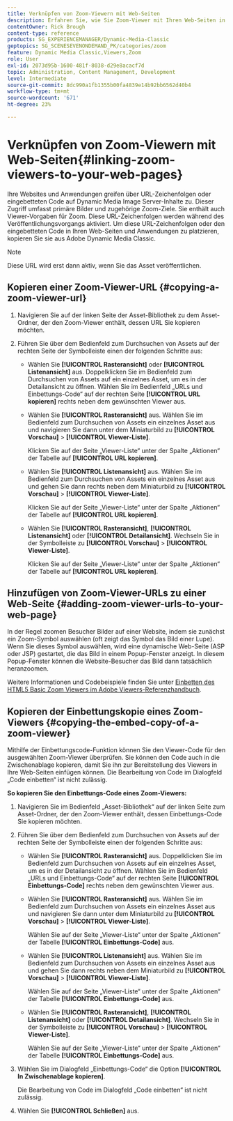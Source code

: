 ```yaml
---
title: Verknüpfen von Zoom-Viewern mit Web-Seiten
description: Erfahren Sie, wie Sie Zoom-Viewer mit Ihren Web-Seiten in Adobe Dynamic Media Classic verknüpfen.
contentOwner: Rick Brough
content-type: reference
products: SG_EXPERIENCEMANAGER/Dynamic-Media-Classic
geptopics: SG_SCENESEVENONDEMAND_PK/categories/zoom
feature: Dynamic Media Classic,Viewers,Zoom
role: User
exl-id: 2073d95b-1600-481f-8038-d29e8acacf7d
topic: Administration, Content Management, Development
level: Intermediate
source-git-commit: 8dc990a1fb1355b00fa4839e14b92bb6562d40b4
workflow-type: tm+mt
source-wordcount: '671'
ht-degree: 23%

---
```


# Verknüpfen von Zoom-Viewern mit Web-Seiten{#linking-zoom-viewers-to-your-web-pages}

Ihre Websites und Anwendungen greifen über URL-Zeichenfolgen oder eingebetteten Code auf Dynamic Media Image Server-Inhalte zu. Dieser Zugriff umfasst primäre Bilder und zugehörige Zoom-Ziele. Sie enthält auch Viewer-Vorgaben für Zoom. Diese URL-Zeichenfolgen werden während des Veröffentlichungsvorgangs aktiviert. Um diese URL-Zeichenfolgen oder den eingebetteten Code in Ihren Web-Seiten und Anwendungen zu platzieren, kopieren Sie sie aus Adobe Dynamic Media Classic.

>[!NOTE]
>
>Diese URL wird erst dann aktiv, wenn Sie das Asset veröffentlichen.

## Kopieren einer Zoom-Viewer-URL {#copying-a-zoom-viewer-url}

1. Navigieren Sie auf der linken Seite der Asset-Bibliothek zu dem Asset-Ordner, der den Zoom-Viewer enthält, dessen URL Sie kopieren möchten.
1. Führen Sie über dem Bedienfeld zum Durchsuchen von Assets auf der rechten Seite der Symbolleiste einen der folgenden Schritte aus:

   * Wählen Sie **[!UICONTROL Rasteransicht]** oder **[!UICONTROL Listenansicht]** aus. Doppelklicken Sie im Bedienfeld zum Durchsuchen von Assets auf ein einzelnes Asset, um es in der Detailansicht zu öffnen. Wählen Sie im Bedienfeld „URLs und Einbettungs-Code“ auf der rechten Seite **[!UICONTROL URL kopieren]** rechts neben dem gewünschten Viewer aus.
   * Wählen Sie **[!UICONTROL Rasteransicht]** aus. Wählen Sie im Bedienfeld zum Durchsuchen von Assets ein einzelnes Asset aus und navigieren Sie dann unter dem Miniaturbild zu **[!UICONTROL Vorschau]** > **[!UICONTROL Viewer-Liste]**.

     Klicken Sie auf der Seite „Viewer-Liste“ unter der Spalte „Aktionen“ der Tabelle auf **[!UICONTROL URL kopieren]**.

   * Wählen Sie **[!UICONTROL Listenansicht]** aus. Wählen Sie im Bedienfeld zum Durchsuchen von Assets ein einzelnes Asset aus und gehen Sie dann rechts neben dem Miniaturbild zu **[!UICONTROL Vorschau]** > **[!UICONTROL Viewer-Liste]**.

     Klicken Sie auf der Seite „Viewer-Liste“ unter der Spalte „Aktionen“ der Tabelle auf **[!UICONTROL URL kopieren]**.

   * Wählen Sie **[!UICONTROL Rasteransicht]**, **[!UICONTROL Listenansicht]** oder **[!UICONTROL Detailansicht]**. Wechseln Sie in der Symbolleiste zu **[!UICONTROL Vorschau]** > **[!UICONTROL Viewer-Liste]**.

     Klicken Sie auf der Seite „Viewer-Liste“ unter der Spalte „Aktionen“ der Tabelle auf **[!UICONTROL URL kopieren]**.

## Hinzufügen von Zoom-Viewer-URLs zu einer Web-Seite {#adding-zoom-viewer-urls-to-your-web-page}

In der Regel zoomen Besucher Bilder auf einer Website, indem sie zunächst ein Zoom-Symbol auswählen (oft zeigt das Symbol das Bild einer Lupe). Wenn Sie dieses Symbol auswählen, wird eine dynamische Web-Seite (ASP oder JSP) gestartet, die das Bild in einem Popup-Fenster anzeigt. In diesem Popup-Fenster können die Website-Besucher das Bild dann tatsächlich heranzoomen.

Weitere Informationen und Codebeispiele finden Sie unter [Einbetten des HTML5 Basic Zoom Viewers im Adobe Viewers-Referenzhandbuch](https://experienceleague.adobe.com/en/docs/dynamic-media-developer-resources/library/viewers-aem-assets-dmc/basic-zoom/c-html5-20-basic-zoom-viewer-about#section-e1c3106f5b3e445d9b95be337c2f94e2).

## Kopieren der Einbettungskopie eines Zoom-Viewers {#copying-the-embed-copy-of-a-zoom-viewer}

Mithilfe der Einbettungscode-Funktion können Sie den Viewer-Code für den ausgewählten Zoom-Viewer überprüfen. Sie können den Code auch in die Zwischenablage kopieren, damit Sie ihn zur Bereitstellung des Viewers in Ihre Web-Seiten einfügen können. Die Bearbeitung von Code im Dialogfeld „Code einbetten“ ist nicht zulässig.

**So kopieren Sie den Einbettungs-Code eines Zoom-Viewers:**

1. Navigieren Sie im Bedienfeld „Asset-Bibliothek“ auf der linken Seite zum Asset-Ordner, der den Zoom-Viewer enthält, dessen Einbettungs-Code Sie kopieren möchten.
1. Führen Sie über dem Bedienfeld zum Durchsuchen von Assets auf der rechten Seite der Symbolleiste einen der folgenden Schritte aus:

   * Wählen Sie **[!UICONTROL Rasteransicht]** aus. Doppelklicken Sie im Bedienfeld zum Durchsuchen von Assets auf ein einzelnes Asset, um es in der Detailansicht zu öffnen. Wählen Sie im Bedienfeld „URLs und Einbettungs-Code“ auf der rechten Seite **[!UICONTROL Einbettungs-Code]** rechts neben dem gewünschten Viewer aus.
   * Wählen Sie **[!UICONTROL Rasteransicht]** aus. Wählen Sie im Bedienfeld zum Durchsuchen von Assets ein einzelnes Asset aus und navigieren Sie dann unter dem Miniaturbild zu **[!UICONTROL Vorschau]** > **[!UICONTROL Viewer-Liste]**.

     Wählen Sie auf der Seite „Viewer-Liste“ unter der Spalte „Aktionen“ der Tabelle **[!UICONTROL Einbettungs-Code]** aus.

   * Wählen Sie **[!UICONTROL Listenansicht]** aus. Wählen Sie im Bedienfeld zum Durchsuchen von Assets ein einzelnes Asset aus und gehen Sie dann rechts neben dem Miniaturbild zu **[!UICONTROL Vorschau]** > **[!UICONTROL Viewer-Liste]**.

     Wählen Sie auf der Seite „Viewer-Liste“ unter der Spalte „Aktionen“ der Tabelle **[!UICONTROL Einbettungs-Code]** aus.

   * Wählen Sie **[!UICONTROL Rasteransicht]**, **[!UICONTROL Listenansicht]** oder **[!UICONTROL Detailansicht]**. Wechseln Sie in der Symbolleiste zu **[!UICONTROL Vorschau]** > **[!UICONTROL Viewer-Liste]**.

     Wählen Sie auf der Seite „Viewer-Liste“ unter der Spalte „Aktionen“ der Tabelle **[!UICONTROL Einbettungs-Code]** aus.

1. Wählen Sie im Dialogfeld „Einbettungs-Code“ die Option **[!UICONTROL In Zwischenablage kopieren]**.

   Die Bearbeitung von Code im Dialogfeld „Code einbetten“ ist nicht zulässig.

1. Wählen Sie **[!UICONTROL Schließen]** aus.
